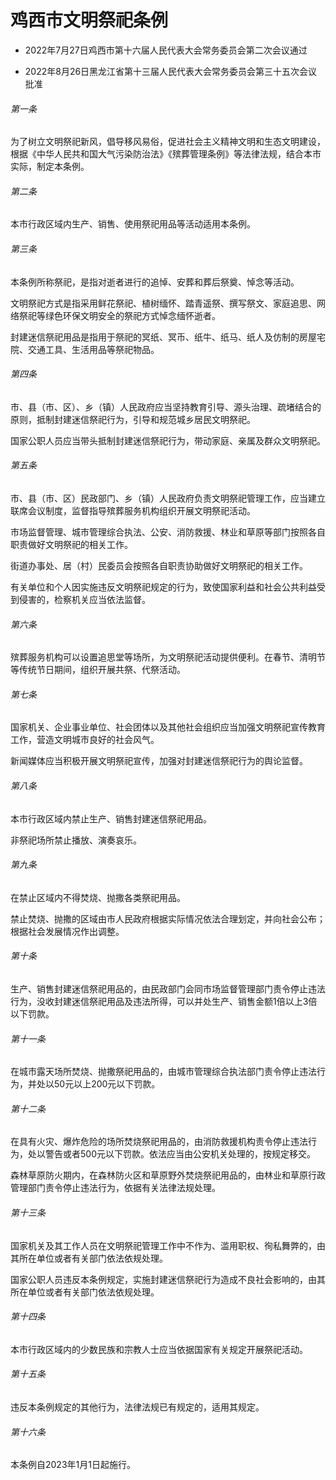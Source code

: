 # 鸡西市文明祭祀条例

- 2022年7月27日鸡西市第十六届人民代表大会常务委员会第二次会议通过

- 2022年8月26日黑龙江省第十三届人民代表大会常务委员会第三十五次会议批准

<!-- INFO END -->

###### 第一条

为了树立文明祭祀新风，倡导移风易俗，促进社会主义精神文明和生态文明建设，根据《中华人民共和国大气污染防治法》《殡葬管理条例》等法律法规，结合本市实际，制定本条例。

###### 第二条

本市行政区域内生产、销售、使用祭祀用品等活动适用本条例。

###### 第三条

本条例所称祭祀，是指对逝者进行的追悼、安葬和葬后祭奠、悼念等活动。

文明祭祀方式是指采用鲜花祭祀、植树缅怀、踏青遥祭、撰写祭文、家庭追思、网络祭祀等绿色环保文明安全的祭祀方式悼念缅怀逝者。

封建迷信祭祀用品是指用于祭祀的冥纸、冥币、纸牛、纸马、纸人及仿制的房屋宅院、交通工具、生活用品等祭祀物品。

###### 第四条

市、县（市、区）、乡（镇）人民政府应当坚持教育引导、源头治理、疏堵结合的原则，抵制封建迷信祭祀行为，引导和规范城乡居民文明祭祀。

国家公职人员应当带头抵制封建迷信祭祀行为，带动家庭、亲属及群众文明祭祀。

###### 第五条

市、县（市、区）民政部门、乡（镇）人民政府负责文明祭祀管理工作，应当建立联席会议制度，监督指导殡葬服务机构组织开展文明祭祀活动。

市场监督管理、城市管理综合执法、公安、消防救援、林业和草原等部门按照各自职责做好文明祭祀的相关工作。

街道办事处、居（村）民委员会按照各自职责协助做好文明祭祀的相关工作。

有关单位和个人因实施违反文明祭祀规定的行为，致使国家利益和社会公共利益受到侵害的，检察机关应当依法监督。

###### 第六条

殡葬服务机构可以设置追思堂等场所，为文明祭祀活动提供便利。在春节、清明节等传统节日期间，组织开展共祭、代祭活动。

###### 第七条

国家机关、企业事业单位、社会团体以及其他社会组织应当加强文明祭祀宣传教育工作，营造文明城市良好的社会风气。

新闻媒体应当积极开展文明祭祀宣传，加强对封建迷信祭祀行为的舆论监督。

###### 第八条

本市行政区域内禁止生产、销售封建迷信祭祀用品。

非祭祀场所禁止播放、演奏哀乐。

###### 第九条

在禁止区域内不得焚烧、抛撒各类祭祀用品。

禁止焚烧、抛撒的区域由市人民政府根据实际情况依法合理划定，并向社会公布；根据社会发展情况作出调整。

###### 第十条

生产、销售封建迷信祭祀用品的，由民政部门会同市场监督管理部门责令停止违法行为，没收封建迷信祭祀用品及违法所得，可以并处生产、销售金额1倍以上3倍以下罚款。

###### 第十一条

在城市露天场所焚烧、抛撒祭祀用品的，由城市管理综合执法部门责令停止违法行为，并处以50元以上200元以下罚款。

###### 第十二条

在具有火灾、爆炸危险的场所焚烧祭祀用品的，由消防救援机构责令停止违法行为，处以警告或者500元以下罚款。依法应当由公安机关处理的，按规定移交。

森林草原防火期内，在森林防火区和草原野外焚烧祭祀用品的，由林业和草原行政管理部门责令停止违法行为，依据有关法律法规处理。

###### 第十三条

国家机关及其工作人员在文明祭祀管理工作中不作为、滥用职权、徇私舞弊的，由其所在单位或者有关部门依法依规处理。

国家公职人员违反本条例规定，实施封建迷信祭祀行为造成不良社会影响的，由其所在单位或者有关部门依法依规处理。

###### 第十四条

本市行政区域内的少数民族和宗教人士应当依据国家有关规定开展祭祀活动。

###### 第十五条

违反本条例规定的其他行为，法律法规已有规定的，适用其规定。

###### 第十六条

本条例自2023年1月1日起施行。
